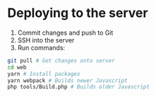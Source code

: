 # Deploying to the server

1. Commit changes and push to Git
2. SSH into the server
3. Run commands:

```sh
git pull # Get changes onto server
cd web
yarn # Install packages
yarn webpack # Builds newer Javascript
php tools/Build.php # Builds older Javascript
```
